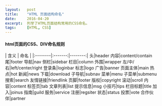 ```yaml
---
layout:   post
title:    "HTML 页面结构命名"
date:     2016-04-20
excerpt:  列举了HTML页面结构常用的CSS命名。
tags:     [HTML, CSS]
---
```


#### html页面的CSS、DIV命名规则

| 含义 | 命名 |
|:--------|:-------:|--------:|
头|header
内容|content/contain
尾|footer
导航|nav
侧栏|sidebar
栏目|column
外围|wrapper
左/中/右|left/center/right
登录条|loginbar
标志|logo
广告|banner
页面主体|main
热点|hot
新闻|news
下载|download
子导航|subnav
菜单|menu
子菜单|submenu
搜索|search
友情链接|friendlink
页脚|footer
版权|copyright
滚动|scroll
内容|content
标签页|tab
文章列表|list
提示信息|msg
小技巧|tips
栏目标题|title
加入|joinus
指南|guild
服务|service
注册|regsiter
状态|status
投票|vote
合作伙伴|partner
